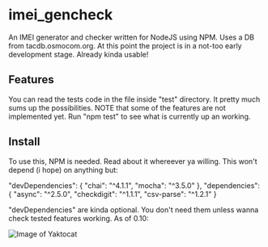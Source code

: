 # imei_gencheck
An IMEI generator and checker written for NodeJS using NPM. Uses a DB from tacdb.osmocom.org.
At this point the project is in a not-too early development stage. Already kinda usable!

## Features
You can read the tests code in the file inside "test" directory. It pretty much sums up the possibilities.
NOTE that some of the features are not implemented yet. Run "npm test" to see what is currently up an working.

## Install
To use this, NPM is needed. Read about it whereever ya willing.
This won't depend (i hope) on anything but:

"devDependencies": {
  "chai": "^4.1.1",
  "mocha": "^3.5.0"
},
"dependencies": {
  "async": "^2.5.0",
  "checkdigit": "^1.1.1",
  "csv-parse": "^1.2.1"
}

"devDependencies" are kinda optional. You don't need them unless wanna check tested features working.
As of 0.10:

![Image of Yaktocat](https://user-images.githubusercontent.com/31159979/29487436-8c0621dc-8501-11e7-8f94-84aa83de24bd.PNG)
